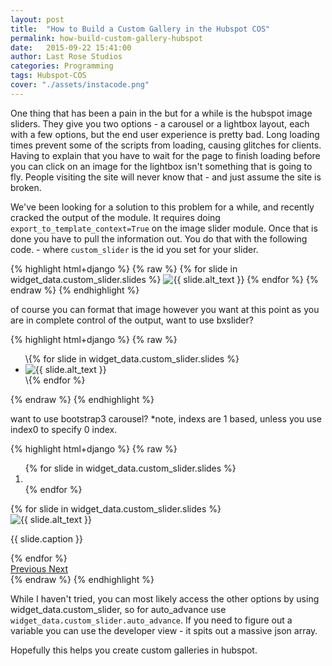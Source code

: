 ```yaml
---
layout: post
title:  "How to Build a Custom Gallery in the Hubspot COS"
permalink: how-build-custom-gallery-hubspot
date:   2015-09-22 15:41:00
author: Last Rose Studios
categories: Programming
tags: Hubspot-COS
cover: "./assets/instacode.png"
---
```


One thing that has been a pain in the but for a while is the hubspot image sliders. They give you two options - a carousel or a lightbox layout, each with a few options, but the end user experience is pretty bad. Long loading times prevent some of the scripts from loading, causing glitches for clients. Having to explain that you have to wait for the page to finish loading before you can click on an image for the lightbox isn't something that is going to fly. People visiting the site will never know that - and just assume the site is broken.

We've been looking for a solution to this problem for a while, and recently cracked the output of the module. It requires doing `export_to_template_context=True` on the image slider module. Once that is done you have to pull the information out. You do that with the following code. - where `custom_slider` is the id you set for your slider.

{% highlight html+django %} {% raw %}
{% for slide in widget_data.custom_slider.slides %}
 <img src="{{ slide.img_src }}" alt="{{ slide.alt_text }}" title="{{ slide.caption }}">
{% endfor %}
{% endraw %}
{% endhighlight %}

of course you can format that image however you want at this point as you are in complete control of the output, want to use bxslider?

{% highlight html+django %} {% raw %}
<ul class="bxslider">
\{% for slide in widget_data.custom_slider.slides %}
<li><img src="{{ slide.img_src }}" alt="{{ slide.alt_text }}" title="{{ slide.caption }}"></li>
\{% endfor %}
</ul>
{% endraw %}
{% endhighlight %}


want to use bootstrap3 carousel? *note, indexs are 1 based, unless you use index0 to specify 0 index.

{% highlight html+django %} {% raw %}
<div id="carousel-example-generic" class="carousel slide" data-ride="carousel">
  <!-- Indicators -->
  <ol class="carousel-indicators">
    {% for slide in widget_data.custom_slider.slides %}
      <li data-target="#carousel-example-generic" data-slide-to="{{ loop.index0 }}" {% if loop.first %}class="active"{% endif %}></li>
    {% endfor %}
  </ol>

  <!-- Wrapper for slides -->
  <div class="carousel-inner" role="listbox">
    {% for slide in widget_data.custom_slider.slides %}
     <div class="item {% if loop.first %}active{% endif %}">
      <img src="{{ slide.img_src }}" alt="{{ slide.alt_text }}">
      <div class="carousel-caption">
        <p>{{ slide.caption }}</p>
      </div>
    </div>
    {% endfor %}
  </div>

  <!-- Controls -->
  <a class="left carousel-control" href="#carousel-example-generic" role="button" data-slide="prev">
    <span class="glyphicon glyphicon-chevron-left" aria-hidden="true"></span>
    <span class="sr-only">Previous</span>
  </a>
  <a class="right carousel-control" href="#carousel-example-generic" role="button" data-slide="next">
    <span class="glyphicon glyphicon-chevron-right" aria-hidden="true"></span>
    <span class="sr-only">Next</span>
  </a>
</div>
{% endraw %}
{% endhighlight %}

While I haven't tried, you can most likely access the other options by using widget_data.custom_slider, so for auto_advance use `widget_data.custom_slider.auto_advance`. If you need to figure out a variable you can use the developer view - it spits out a massive json array.

Hopefully this helps you create custom galleries in hubspot.